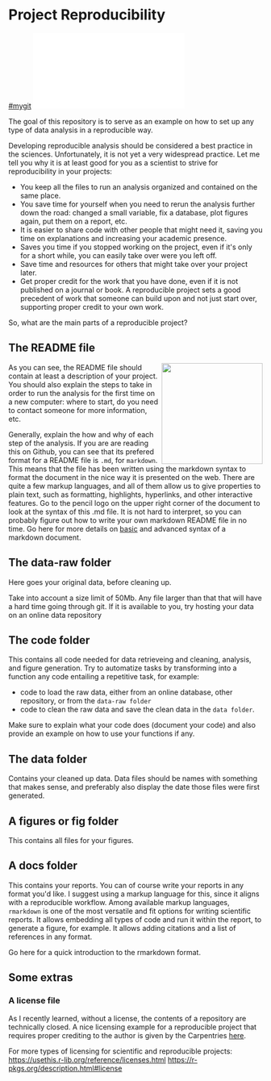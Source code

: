 # Project Reproducibility

[#mygit](https://github.com/baileyjc/project-reproducibility)
![haplotype](/Users/bcarlson/Desktop/git_repo/project-reproducibility/La_COI_hap_net.pdf)

The goal of this repository is to serve as an example on how to set up any type of data analysis in a reproducible way.

Developing reproducible analysis should be considered a best practice in the sciences. Unfortunately, it is not yet a very widespread practice.
Let me tell you why it is at least good for you as a scientist to strive for reproducibility in your projects:

- You keep all the files to run an analysis organized and contained on the same place.
- You save time for yourself when you need to rerun the analysis further down the road: changed a small variable, fix a database, plot figures again, put them on a report, etc.
- It is easier to share code with other people that might need it, saving you time on explanations and increasing your academic presence.
- Saves you time if you stopped working on the project, even if it's only for a short while, you can easily take over were you left off.
- Save time and resources for others that might take over your project later.
- Get proper credit for the work that you have done, even if it is not published on a journal or book. A reproducible project sets a good precedent of work that someone can build upon and not just start over, supporting proper credit to your own work.

So, what are the main parts of a reproducible project?

## The README file

<img align="right" width="200" src="http://experimentalmath.info/blog/wp-content/uploads/2013/01/miracle-264x300.gif">
<!-- ![Then a miracle occurs...](http://experimentalmath.info/blog/wp-content/uploads/2013/01/miracle-264x300.gif) -->

As you can see, the README file should contain at least a description of your project.
You should also explain the steps to take in order to run the analysis for the first time on a new computer: where to start, do you need to contact someone for more information, etc.

Generally, explain the how and why of each step of the analysis.
If you are are reading this on Github, you can see that its prefered format for a README file is `.md`, for `markdown`. This means that the file has been written using the markdown syntax to format the document in the nice way it is presented on the web. There are quite a few markup languages, and all of them allow us to give properties to plain text, such as formatting, highlights, hyperlinks, and other interactive features. Go to the pencil logo on the upper right corner of the document to look at the syntax of this .md file. It is not hard to interpret, so you can probably figure out how to write your own markdown README file in no time.  Go here for more details on [basic](https://www.markdownguide.org/basic-syntax/ "basic syntax markdown guide") and advanced syntax of a markdown document.

## The data-raw folder

Here goes your original data, before cleaning up.

Take into account a size limit of 50Mb. Any file larger than that that will have a hard time going through git.
If it is available to you, try hosting your data on an online data repository


## The code folder

This contains all code needed for data retrieveing and cleaning, analysis, and figure generation.
Try to automatize tasks by transforming into a function any code entailing a repetitive task, for example:

- code to load the raw data, either from an online database, other repository, or from the `data-raw folder`
- code to clean the raw data and save the clean data in the `data folder`.

Make sure to explain what your code does (document your code) and also provide an example on how to use your functions if any.

## The data folder

Contains your cleaned up data. Data files should be names with something that makes sense, and preferably also display the date those files were first generated.

## A figures or fig folder

This contains all files for your figures.

## A docs folder

This contains your reports.
You can of course write your reports in any format you'd like.
I suggest using a markup language for this, since it aligns with a reproducible workflow.
Among available markup languages, `rmarkdown` is one of the most versatile and fit options for writing scientific reports.   It allows embedding all types of code and run it within the report, to generate a figure, for example.
It allows adding citations and a list of references in any format.

Go here for a quick introduction to the rmarkdown format.

## Some extras

### A license file

As I recently learned, without a license, the contents of a repository are technically closed.
A nice licensing example for a reproducible project that requires proper crediting to the author is given by the Carpentries [here](https://github.com/LunaSare/tutorial-blogdown/blob/gh-pages/LICENSE.md).

For more types of licensing for scientific and reproducible projects:
https://usethis.r-lib.org/reference/licenses.html
https://r-pkgs.org/description.html#license

